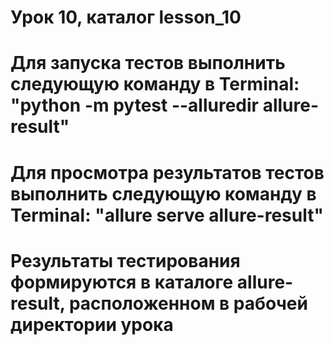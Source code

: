 # Урок 10, каталог lesson_10
# Для запуска тестов выполнить следующую команду в Terminal: "python -m pytest --alluredir allure-result"
# Для просмотра результатов тестов выполнить следующую команду в Terminal: "allure serve allure-result"
# Результаты тестирования формируются в каталоге allure-result, расположенном в рабочей директории урока
